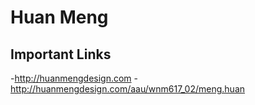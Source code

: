 # Huan Meng

## Important Links

-http://huanmengdesign.com
-http://huanmengdesign.com/aau/wnm617_02/meng.huan